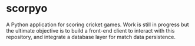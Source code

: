 # scorpyo

A Python application for scoring cricket games. Work is still in progress but the 
ultimate objective is to build a front-end client to interact with this repository, and 
integrate a database layer for match data persistence.